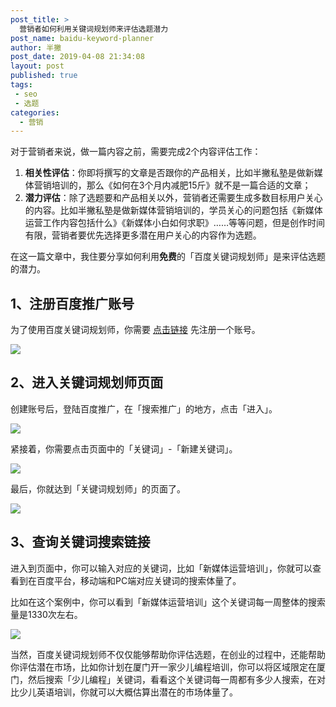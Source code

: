 ```yaml
---
post_title: >
  营销者如何利用关键词规划师来评估选题潜力
post_name: baidu-keyword-planner
author: 半撇
post_date: 2019-04-08 21:34:08
layout: post
published: true
tags: 
 - seo
 - 选题
categories:
  - 营销
---
```

对于营销者来说，做一篇内容之前，需要完成2个内容评估工作：

1. **相关性评估**：你即将撰写的文章是否跟你的产品相关，比如半撇私塾是做新媒体营销培训的，那么《如何在3个月内减肥15斤》就不是一篇合适的文章；
2. **潜力评估**：除了选题要和产品相关以外，营销者还需要生成多数目标用户关心的内容。比如半撇私塾是做新媒体营销培训的，学员关心的问题包括《新媒体运营工作内容包括什么》《新媒体小白如何求职》……等等问题，但是创作时间有限，营销者要优先选择更多潜在用户关心的内容作为选题。

在这一篇文章中，我住要分享如何利用**免费**的「百度关键词规划师」是来评估选题的潜力。

## 1、注册百度推广账号

为了使用百度关键词规划师，你需要 [点击链接](http://cas.baidu.com/?tpl=www2&fromu=http%3A%2F%2Fwww2.baidu.com%2F) 先注册一个账号。 

![](https://cdn.bpteach.com/images/20190408211243.jpg)

## 2、进入关键词规划师页面

创建账号后，登陆百度推广，在「搜索推广」的地方，点击「进入」。

![](https://cdn.bpteach.com/images/20190408212634.png)

紧接着，你需要点击页面中的「关键词」-「新建关键词」。

![](https://cdn.bpteach.com/images/20190408212841.png)

最后，你就达到「关键词规划师」的页面了。

![](https://cdn.bpteach.com/images/20190408213008.png)

## 3、查询关键词搜索链接

进入到页面中，你可以输入对应的关键词，比如「新媒体运营培训」，你就可以查看到在百度平台，移动端和PC端对应关键词的搜索体量了。

比如在这个案例中，你可以看到「新媒体运营培训」这个关键词每一周整体的搜索量是1330次左右。

![](https://cdn.bpteach.com/images/20190408213220.png)


当然，百度关键词规划师不仅仅能够帮助你评估选题，在创业的过程中，还能帮助你评估潜在市场，比如你计划在厦门开一家少儿编程培训，你可以将区域限定在厦门，然后搜索「少儿编程」关键词，看看这个关键词每一周都有多少人搜索，在对比少儿英语培训，你就可以大概估算出潜在的市场体量了。
